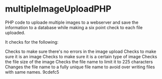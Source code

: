 # multipleImageUploadPHP

PHP code to uploade multiple images to a webserver and save the information to a database while making a six point check to each file uploaded. 

It checks for the following:

Checks to make sure there's no errors in the image upload
Checks to make sure it is an image
Checks to make sure it is a certain type of image
Checks the file size of the image
Checks the file name to limit it to 225 characters
Changes the file name to a fully unique file name to avoid over writing files with same names.
9cdefc5

